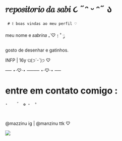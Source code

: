 # 𝑟𝑒𝑝𝑜𝑠𝑖𝑡𝑜𝑟𝑖𝑜 𝑑𝑎 𝑠𝑎𝑏𝑖  ૮ ˶ᵔ ᵕ ᵔ˶ ა

     # ꒰ boas vindas ao meu perfil ♡


meu nome e 𝑠𝑎𝑏𝑟𝑖𝑛𝑎  ₊˙♡﹗˚ ༘

gosto de desenhar e gatinhos.

INFP | 16y  ଘ(੭ˊᵕˋ)੭ ♡

── ⋆⋅♡⋅⋆ ──── ⋆⋅♡⋅⋆ ──



# entre em contato comigo :

    ⋆    ˚  ✿ ˖  °
⠀⠀⠀⠀⠀⠀⠀⠀⠀⠀⠀⠀⠀⠀⠀⠀⠀⠀⠀⠀⠀

@mazzinu ig  |  @manzinu ttk  ♡

![](https://i.giphy.com/media/v1.Y2lkPTc5MGI3NjExbHY5cXk1aWRia3ViZHVlem5jOGx3bTY3bjRjZGdsZHB2dmV5aTUzMCZlcD12MV9pbnRlcm5hbF9naWZfYnlfaWQmY3Q9cw/uCAjP7QgT0bIXbZZay/giphy.gif)
